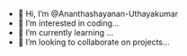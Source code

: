 - 👋 Hi, I’m @Ananthashayanan-Uthayakumar
- 👀 I’m interested in coding...
- 🌱 I’m currently learning ...
- 💞️ I’m looking to collaborate on projects...

<!---
Ananthashayanan-Uthayakumar/Ananthashayanan-Uthayakumar is a ✨ special ✨ repository because its `README.md` (this file) appears on your GitHub profile.
You can click the Preview link to take a look at your changes.
--->
